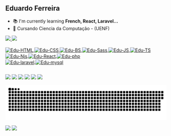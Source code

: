 ## Eduardo Ferreira


- 📚 I'm currently learning **French, React, Laravel...**
- 🌱 Cursando Ciencia da Computação - (UENF)

<div>
  <a href ="https://github.com/3duardoJr">
  <img height="151em" src="https://github-readme-stats.vercel.app/api?username=3duardoJr&show_icons=true&theme=tokyonight&include_all_commits-true&count_private=true"/>
  <img height="151em" src="https://github-readme-stats.vercel.app/api/top-langs/?username=3duardoJr&layout=compact&langs_count=16&theme=tokyonight"/>
</div>
<div style="display: inline_block"><br>
  <img align="center" alt="Edu-HTML" height="30" width="40" src="https://cdn.jsdelivr.net/gh/devicons/devicon/icons/html5/html5-original.svg"> 
  <img align="center" alt="Edu-CSS" height="30" width="40" src="https://cdn.jsdelivr.net/gh/devicons/devicon/icons/css3/css3-original.svg">
  <img align="center" alt="Edu-BS" height="30" width="40" src="https://cdn.jsdelivr.net/gh/devicons/devicon/icons/bootstrap/bootstrap-original.svg">  
  <img align="center" alt="Edu-Sass" height="30" width="40" src="https://cdn.jsdelivr.net/gh/devicons/devicon/icons/sass/sass-original.svg">
  <img align="center" alt="Edu-JS" height="30" width="40" src="https://cdn.jsdelivr.net/gh/devicons/devicon/icons/javascript/javascript-original.svg">
  <img align="center" alt="Edu-TS" height="30" width="40" src="https://cdn.jsdelivr.net/gh/devicons/devicon/icons/typescript/typescript-original.svg"> 
  <img align="center" alt="Edu-Njs" height="30" width="40" src="https://cdn.jsdelivr.net/gh/devicons/devicon/icons/nodejs/nodejs-original.svg"> 
  <img align="center" alt="Edu-React" height="30" width="40" src="https://cdn.jsdelivr.net/gh/devicons/devicon/icons/react/react-original.svg">  
  <img align="center" alt="Edu-php" height="30" width="40" src="https://cdn.jsdelivr.net/gh/devicons/devicon/icons/php/php-plain.svg"><br>
  <img align="center" alt="Edu-laravel" height="30" width="40" src="https://cdn.jsdelivr.net/gh/devicons/devicon/icons/laravel/laravel-plain.svg">
  <img align="center" alt="Edu-mysql" height="30" width="40" src="https://cdn.jsdelivr.net/gh/devicons/devicon/icons/mysql/mysql-original.svg"> 
</div>

  ##
  
<div>
  <a href="https://www.instagram.com/3duardojrdev/"><img src="https://img.shields.io/badge/Instagram-E4405F?style=for-the-badge&logo=instagram&logoColor=white" target=_blank></a>
  <a href="https://www.linkedin.com/in/eduardo-ferreira-886433250/"><img src="https://img.shields.io/badge/LinkedIn-0077B5?style=for-the-badge&logo=linkedin&logoColor=white" target=_blank></a>
  <a href="https://pt.stackoverflow.com/users/305182/3duardojr"><img src="https://img.shields.io/badge/Stack_Overflow-FE7A16?style=for-the-badge&logo=stack-overflow&logoColor=white" target=_blank></a>
  <a href="https://twitter.com/3duardoJr"><img src="https://img.shields.io/badge/Twitter-1DA1F2?style=for-the-badge&logo=twitter&logoColor=white" target=_blank></a>
  <a href="discordapp.com/users/3du#1306"><img src="https://img.shields.io/badge/Discord-7289DA?style=for-the-badge&logo=discord&logoColor=white" target=_blank></a>
  <a href="mailto:edu.ferreira.s.j@gmail.com"><img src="https://img.shields.io/badge/Gmail-D14836?style=for-the-badge&logo=gmail&logoColor=white" target=_blank></a>
    
  
  ![Snake animation](https://github.com/3duardoJr/3duardoJr/blob/output/github-contribution-grid-snake.svg)
</div>

<div>
   <a href=""><img src="https://img.shields.io/badge/NVIDIA-GTX1060-76B900?style=for-the-badge&logo=nvidia&logoColor=white" target=_blank></a>
   <a href=""><img src="https://img.shields.io/badge/AMD-Ryzen_2_2600-ED1C24?style=for-the-badge&logo=amd&logoColor=white" target=_blank></a>                </div>
